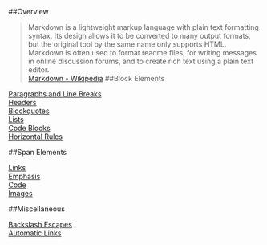 ##Overview
> Markdown is a lightweight markup language with plain text formatting syntax. Its design allows it to be converted to many output formats, but the original tool by the same name only supports HTML. Markdown is often used to format readme files, for writing messages in online discussion forums, and to create rich text using a plain text editor.   
> [Markdown - Wikipedia](https://en.wikipedia.org/wiki/Markdown "Markdown - Wikipedia")
##Block Elements

[Paragraphs and Line Breaks](Block-Elements/Paragraphs-and-Line-Breaks.md "Paragraphs and Line Breaks")  
[Headers](Block-Elements/Headers.md "Headers")  
[Blockquotes](Block-Elements/Blockquotes.md "Blockquotes")  
[Lists](Block-Elements/Lists.md "Lists")  
[Code Blocks](Block-Elements/Code-Blocks.md "Code Blocks")   
[Horizontal Rules](Block-Elements/Horizontal-Rules.md "Horizontal Rules")  

##Span Elements

[Links](Span-Elements/Link.md "Span Elements")  
[Emphasis](Span-Elements/Emphasis.md "Emphasis")  
[Code](Span-Elements/Code.md "Code")  
[Images](Span-Elements/Images.md "Images")  

##Miscellaneous

[Backslash Escapes](Miscellaneous/Backslash-escapes.md "Backslash Escapes")  
[Automatic Links](Miscellaneous/Automatic-Links.md "Automatic Links") 